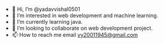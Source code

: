 - 👋 Hi, I’m @yadavvishal0501
- 👀 I’m interested in web development and machine learning.
- 🌱 I’m currently learning java.
- 💞️ I’m looking to collaborate on web development project.
- 📫 How to reach me email vy20011945@gmail.com

<!---
yadavvishal0501/yadavvishal0501 is a ✨ special ✨ repository because its `README.md` (this file) appears on your GitHub profile.
You can click the Preview link to take a look at your changes.
--->
